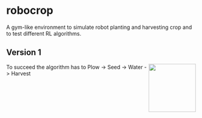 # robocrop

A gym-like environment to simulate robot planting and harvesting crop and to test different RL algorithms.

## Version 1
<img src="robocrop\commons\RobocropV1.svg" width=125 height=128 align='right'>
To succeed the algorithm has to 
Plow -> Seed -> Water -> Harvest


<!-- 
## Version 1.1
To succeed the algorithm has to 
Plow -> Seed -> Water -> Water -> Harvest
## Version 2
Observation:
Between 0 and 3: Empty, Seeded, Small plant, Ready for harvest
Soil moisture: Between 0 - 100. 100 for each watering, decrease 25 point every step

Observation:
Between 0 and 3: Empty, Seeded, Small plant, Ready for harvest
Soil moisture: Between 0 - 100. 100 for each watering, decrease 25 point every step -->